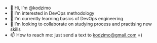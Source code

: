 - 👋 Hi, I’m @kodzimo
- 👀 I’m interested in DevOps methodology
- 🌱 I’m currently learning basics of DevOps engineering
- 💞️ I’m looking to collaborate on studying process and practising new skills
- 📫 How to reach me: just send a text to kodzimo@gmail.com =)

<!---
kodzimo/kodzimo is a ✨ special ✨ repository because its `README.md` (this file) appears on your GitHub profile.
You can click the Preview link to take a look at your changes.
--->
